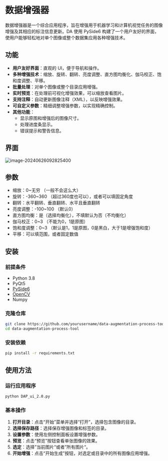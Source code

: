 # 数据增强器

数据增强器是一个综合应用程序，旨在增强用于机器学习和计算机视觉任务的图像增强及其相应的标注信息更新。DA 使用 PySide6 构建了一个用户友好的界面，使用户能够轻松地对单个图像或整个数据集应用各种增强技术。

##  功能

- **用户友好界面**：直观的 UI，便于导航和操作。
- **多种增强技术**：缩放、旋转、翻转、亮度调整、直方图均衡化、伽马校正、饱和度调整、平移。
- **批量处理**：对单个图像或整个目录应用增强。
- **实时预览**：在处理前可视化增强效果，可以缩放查看图片。
- **支持注释**：自动更新图像注释（XML），以反映增强效果。
- **可自定义参数**：精细调整增强参数，以实现精确控制。
- **其他功能**：
  - 显示原图和增强后的图像尺寸。
  - 处理进度条显示。
  - 错误提示和警告信息。

## 界面

![image-20240626092825400](C:\Users\15787\AppData\Roaming\Typora\typora-user-images\image-20240626092825400.png)

## 参数

- 缩放：0~无穷    （一般不会这么大）
- 旋转：-360~360     （超过360度也可以），或者可以填固定角度
- 翻转：水平翻转、垂直翻转、水平且垂直翻转
- 亮度调整：-100~100     （默认0）
- 直方图均衡：是（选择均衡化），不填默认为否（不均衡化）
- 伽马校正：0~3     （不能为0，1是原图）
- 饱和度调整：0~3      （默认是1，1是原图，0是黑白，大于1是增强饱和度）
- 平移：可以填范围，或者固定数值

## 安装

### 前提条件

- Python 3.8
- PyQt5
- [PySide6](https://pypi.org/project/PySide6/)
- [OpenCV](https://pypi.org/project/opencv-python-headless/)
- Numpy

### 克隆仓库

```bash
git clone https://github.com/yourusername/data-augmentation-process-tool.git
cd data-augmentation-process-tool
```

### 安装依赖

```bash
pip install -r requirements.txt
```

## 使用方法

### 运行应用程序

```bash
python DAP_ui_2.0.py
```

### 基本操作

1. **打开目录**：点击“开始”菜单并选择“打开”，选择包含图像的目录。
2. **选择保存路径**：选择保存增强图像和标签的目录。
3. **设置参数**：使用左侧控制面板设置增强参数。
4. **预览**：点击“预览”按钮查看单张图像的效果。
5. **选定**：选择”当前图片“或者”所有图片“。
6. **开始增强**：点击“开始生成”按钮，对选定或目录中的所有图像应用增强。

